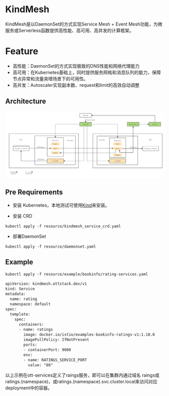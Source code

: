 # KindMesh

KindMesh是以DaemonSet的方式实现Service Mesh + Event Mesh功能，为微服务或Serverless函数提供高性能、高可用、高并发的计算框架。

# Feature

- 高性能：DaemonSet的方式实现极致的DNS性能和网络代理能力
- 高可用：在Kubernetes基础上，同时提供服务网格和消息队列的能力，保障节点异常和流量突增场景下的可用性。
- 高并发：Autoscaler实现副本数、request和limit的高效自动调整

## Architecture

![alt text](doc/kindmesh.png "Title")

## Pre Requirements

- 安装 Kubernetes，本地测试可使用[Kind](https://kind.sigs.k8s.io/)来安装。


- 安装 CRD
```
kubectl apply -f resource/kindmesh_service_crd.yaml
```
- 部署DaemonSet
```
kubectl apply -f resource/daemonset.yaml
```

## Example

```
kubectl apply -f resource/example/bookinfo/rating-services.yaml
```

```
apiVersion: kindmesh.ottstack.dev/v1
kind: Service
metadata:
  name: rating
  namespace: default
spec:
  template:
    spec:
      containers:
      - name: ratings
        image: docker.io/istio/examples-bookinfo-ratings-v1:1.18.0
        imagePullPolicy: IfNotPresent
        ports:
        - containerPort: 9080
        env:
        - name: RATINGS_SERVICE_PORT
          value: "80"
```
以上示例在ott-services定义了raings服务，即可以在集群内通过域名 raings或ratings.(namespace)，或ratings.(namespace).svc.cluster.local来访问对应deployment中的容器。
